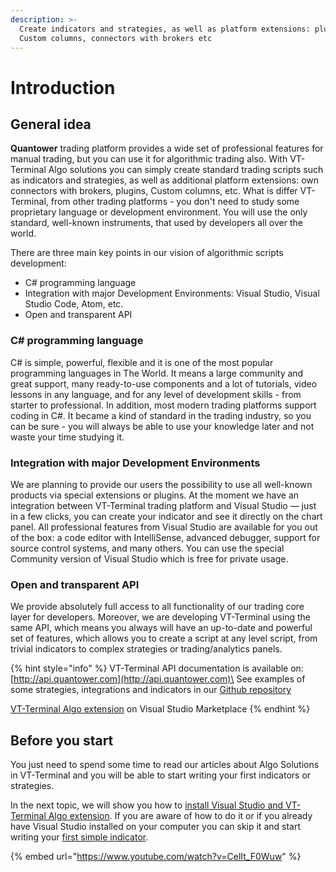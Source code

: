 ```yaml
---
description: >-
  Create indicators and strategies, as well as platform extensions: plugins,
  Custom columns, connectors with brokers etc
---
```


# Introduction

## General idea

**Quantower** trading platform provides a wide set of professional features for manual trading, but you can use it for algorithmic trading also. With VT-Terminal Algo solutions you can simply create standard trading scripts such as indicators and strategies, as well as additional platform extensions: own connectors with brokers, plugins, Custom columns, etc. What is differ VT-Terminal, from other trading platforms - you don't need to study some proprietary language or development environment. You will use the only standard, well-known instruments, that used by developers all over the world. 

There are three main key points in our vision of algorithmic scripts development:

* C# programming language
* Integration with major Development Environments: Visual Studio, Visual Studio Code, Atom, etc.
* Open and transparent API

### C# programming language

C# is simple, powerful, flexible and it is one of the most popular programming languages in The World. It means a large community and great support, many ready-to-use components and a lot of tutorials, video lessons in any language, and for any level of development skills - from starter to professional. In addition, most modern trading platforms support coding in C#. It became a kind of standard in the trading industry, so you can be sure - you will always be able to use your knowledge later and not waste your time studying it.

### Integration with major Development Environments

We are planning to provide our users the possibility to use all well-known products via special extensions or plugins. At the moment we have an integration between VT-Terminal trading platform and Visual Studio — just in a few clicks, you can create your indicator and see it directly on the chart panel. All professional features from Visual Studio are available for you out of the box: a code editor with IntelliSense, advanced debugger, support for source control systems, and many others. You can use the special Community version of Visual Studio which is free for private usage.

### Open and transparent API

We provide absolutely full access to all functionality of our trading core layer for developers. Moreover, we are developing VT-Terminal using the same API, which means you always will have an up-to-date and powerful set of features, which allows you to create a script at any level script, from trivial indicators to complex strategies or trading/analytics panels.

{% hint style="info" %}
VT-Terminal API documentation is available on: [http://api.quantower.com](http://api.quantower.com)\
See examples of some strategies, integrations and indicators in our [Github repository](https://github.com/Quantower/Examples)

[VT-Terminal Algo extension](https://marketplace.visualstudio.com/items?itemName=VT-Terminal.quantoweralgo) on Visual Studio Marketplace
{% endhint %}

## Before you start

You just need to spend some time to read our articles about Algo Solutions in VT-Terminal and you will be able to start writing your first indicators or strategies.

In the next topic, we will show you how to [install Visual Studio and VT-Terminal Algo extension](https://help.quantower.com/quantower-algo/installing-visual-studio). If you are aware of how to do it or if you already have Visual Studio installed on your computer you can skip it and start writing your [first simple indicator](https://help.quantower.com/quantower-algo/simple-indicator).

{% embed url="https://www.youtube.com/watch?v=CelIt_F0Wuw" %}
